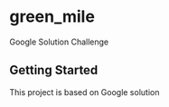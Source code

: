 # green_mile

Google Solution Challenge

## Getting Started

This project is based on Google solution 
